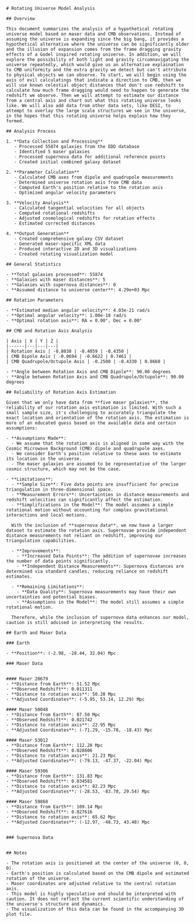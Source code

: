 
    # Rotating Universe Model Analysis
    
    ## Overview
    
    This document summarizes the analysis of a hypothetical rotating universe model based on maser data and CMB observations. Instead of assuming the universe is expanding since the big bang, it provides a hypothetical alternative where the universe can be significantly older and the illusion of expansion comes from the frame dragging gravity effects of a Godel inspired rotating universe. In addition, we will explore the possibility of both light and gravity circumnavigating the universe repeatedly, which would give us an alternative explaination to CMB uniformity and the extra gravity we detect but can't attribute to physical objects we can observe. To start, we will begin using the axis of evil calculatings that indicate a direction to CMB, then we will use known celestial object distances that don't use redshift to calculate how much frame dragging would need to happen to generate the redshift we observe. Then we will attempt to estimate our distance from a central axis and chart out what this rotating universe looks like. We will also add data from other data sets, like DESI, to attempt to overlay the large scale structures we see in the universe, in the hopes that this rotating universe helps explain how they formed.
    
    ## Analysis Process
    
    1. **Data Collection and Processing**
       - Processed 55874 galaxies from the EDD database
       - Identified 5 maser galaxies
       - Processed supernova data for additional reference points
       - Created initial combined galaxy dataset
    
    2. **Parameter Calculation**
       - Calculated CMB axes from dipole and quadrupole measurements
       - Determined universe rotation axis from CMB data
       - Computed Earth's position relative to the rotation axis
       - Optimized angular velocity parameters
    
    3. **Velocity Analysis**
       - Calculated tangential velocities for all objects
       - Computed rotational redshifts
       - Adjusted cosmological redshifts for rotation effects
       - Estimated corrected distances
    
    4. **Output Generation**
       - Created comprehensive galaxy CSV dataset
       - Generated maser-specific XML data
       - Produced interactive 2D and 3D visualizations
       - Created rotating visualization model
    
    ## General Statistics
    
    - **Total galaxies processed**: 55874
    - **Galaxies with maser distances**: 5
    - **Galaxies with supernova distances**: 0
    - **Assumed distance to universe center**: 4.29e+03 Mpc
    
    ## Rotation Parameters
    
    - **Estimated median angular velocity**: 4.03e-21 rad/s
    - **Optimal angular velocity**: 1.00e-18 rad/s
    - **Optimal rotation axis**: RA = 0.00°, Dec = 0.00°
    
    ## CMB and Rotation Axis Analysis
    
    | Axis | X | Y | Z |
    |------|---|---|---|
    | Rotation Axis | -0.8038 | -0.4059 | -0.4350 |
    | CMB Dipole Axis | -0.0694 | -0.6622 | 0.7461 |
    | CMB Quadrupole/Octupole Axis | -0.2500 | -0.4330 | 0.8660 |
    
    - **Angle between Rotation Axis and CMB Dipole**: 90.00 degrees
    - **Angle between Rotation Axis and CMB Quadrupole/Octupole**: 90.00 degrees
    
    ## Reliability of Rotation Axis Estimation
    
    Given that we only have data from **five maser galaxies**, the reliability of our rotation axis estimation is limited. With such a small sample size, it's challenging to accurately triangulate the exact location and orientation of the rotation axis. The estimation is more of an educated guess based on the available data and certain assumptions:
    
    - **Assumptions Made**:
      - We assume that the rotation axis is aligned in some way with the Cosmic Microwave Background (CMB) dipole and quadrupole axes.
      - We consider Earth's position relative to these axes to estimate its location in the universe.
      - The maser galaxies are assumed to be representative of the larger cosmic structure, which may not be the case.
    
    - **Limitations**:
      - **Sample Size**: Five data points are insufficient for precise triangulation in three-dimensional space.
      - **Measurement Errors**: Uncertainties in distance measurements and redshift velocities can significantly affect the estimation.
      - **Simplifications in the Model**: The model assumes a simple rotational motion without accounting for complex gravitational interactions and local motions.
    
      With the inclusion of **supernova data**, we now have a larger dataset to estimate the rotation axis. Supernovae provide independent distance measurements not reliant on redshift, improving our triangulation capabilities.
    
      - **Improvements**:
        - **Increased Data Points**: The addition of supernovae increases the number of data points significantly.
        - **Independent Distance Measurements**: Supernova distances are determined via standard candles, reducing reliance on redshift estimates.
    
      - **Remaining Limitations**:
        - **Data Quality**: Supernova measurements may have their own uncertainties and potential biases.
        - **Assumptions in the Model**: The model still assumes a simple rotational motion.
    
      Therefore, while the inclusion of supernova data enhances our model, caution is still advised in interpreting the results.
    
    ## Earth and Maser Data
    
    ### Earth
    
    - **Position**: (-2.98, -28.44, 32.04) Mpc
    
    ### Maser Data
    
    
    #### Maser 20679
    - **Distance from Earth**: 51.52 Mpc
    - **Observed Redshift**: 0.011311
    - **Distance to rotation axis**: 50.20 Mpc
    - **Adjusted Coordinates**: (-5.95, 53.14, 12.29) Mpc
    
    #### Maser 50048
    - **Distance from Earth**: 87.50 Mpc
    - **Observed Redshift**: 0.021742
    - **Distance to rotation axis**: 22.95 Mpc
    - **Adjusted Coordinates**: (-71.29, -15.78, -18.43) Mpc
    
    #### Maser 53012
    - **Distance from Earth**: 112.20 Mpc
    - **Observed Redshift**: 0.028606
    - **Distance to rotation axis**: 21.23 Mpc
    - **Adjusted Coordinates**: (-79.13, -47.37, -22.04) Mpc
    
    #### Maser 59306
    - **Distance from Earth**: 131.83 Mpc
    - **Observed Redshift**: 0.034581
    - **Distance to rotation axis**: 82.23 Mpc
    - **Adjusted Coordinates**: (-28.53, -83.78, 29.54) Mpc
    
    #### Maser 59868
    - **Distance from Earth**: 109.14 Mpc
    - **Observed Redshift**: 0.027616
    - **Distance to rotation axis**: 65.62 Mpc
    - **Adjusted Coordinates**: (-12.97, -48.73, 43.48) Mpc
    
    
    ### Supernova Data
    
    
    ## Notes
    
    - The rotation axis is positioned at the center of the universe (0, 0, 0).
    - Earth's position is calculated based on the CMB dipole and estimated rotation of the universe.
    - Maser coordinates are adjusted relative to the central rotation axis.
    - This model is highly speculative and should be interpreted with caution. It does not reflect the current scientific understanding of the universe's structure and dynamics.
    - The visualization of this data can be found in the accompanying 3D plot file.
    